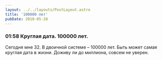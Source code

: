 ```yaml
---
layout: ../../layouts/PostLayout.astro
title: '100000 лет'
pubDate: 2010-05-28
---
```


### 01:58 Круглая дата. 100000 лет.

Сегодня мне 32. В двоичной системе – 100000 лет. Быть может самая круглая дата в жизни. Доживу ли до миллиона, совсем не уверен.